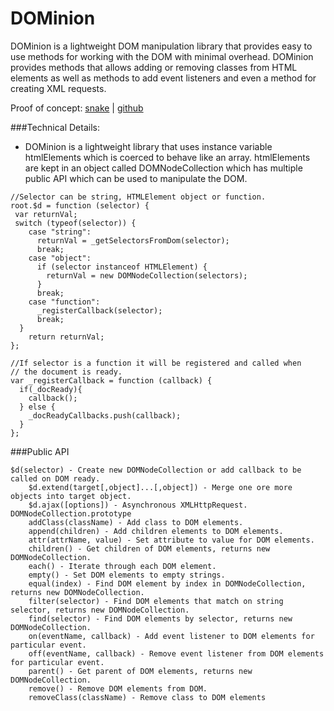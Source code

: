 # DOMinion

DOMinion is a lightweight DOM manipulation library that provides easy to use methods for working with the DOM with minimal overhead. DOMinion provides methods that allows adding or removing classes from HTML elements as well as methods to add event listeners and even a method for creating XML requests.

Proof of concept: [snake](http://www.drodriguez.io/snake/) | [github](https://github.com/drod180/snake)

###Technical Details:
* DOMinion is a lightweight library that uses instance variable htmlElements which is coerced to behave like an array. htmlElements are kept in an object called DOMNodeCollection which has multiple public API which can be used to manipulate the DOM.

```
//Selector can be string, HTMLElement object or function.
root.$d = function (selector) {
 var returnVal;
 switch (typeof(selector)) {
    case "string":
      returnVal = _getSelectorsFromDom(selector);
      break;
    case "object":
      if (selector instanceof HTMLElement) {
        returnVal = new DOMNodeCollection(selectors);
      }
      break;
    case "function":
      _registerCallback(selector);
      break;
  }
	return returnVal;
};

//If selector is a function it will be registered and called when
// the document is ready.
var _registerCallback = function (callback) {
  if(_docReady){
    callback();
  } else {
	_docReadyCallbacks.push(callback);
  }
};
```


###Public API
```
$d(selector) - Create new DOMNodeCollection or add callback to be called on DOM ready.
	$d.extend(target[,object]...[,object]) - Merge one ore more objects into target object.
	$d.ajax([options]) - Asynchronous XMLHttpRequest.
DOMNodeCollection.prototype
	addClass(className) - Add class to DOM elements.
	append(children) - Add children elements to DOM elements.
	attr(attrName, value) - Set attribute to value for DOM elements.
	children() - Get children of DOM elements, returns new DOMNodeCollection.
	each() - Iterate through each DOM element.
	empty() - Set DOM elements to empty strings.
	equal(index) - Find DOM element by index in DOMNodeCollection, returns new DOMNodeCollection.
	filter(selector) - Find DOM elements that match on string selector, returns new DOMNodeCollection.
	find(selector) - Find DOM elements by selector, returns new DOMNodeCollection.
	on(eventName, callback) - Add event listener to DOM elements for particular event.
	off(eventName, callback) - Remove event listener from DOM elements for particular event.
	parent() - Get parent of DOM elements, returns new DOMNodeCollection.
	remove() - Remove DOM elements from DOM.
	removeClass(className) - Remove class to DOM elements
```
